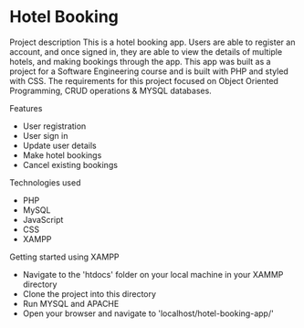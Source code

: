 # Hotel Booking

Project description
This is a hotel booking app. Users are able to register an account, and once signed in, they are able to view the details of multiple hotels, and making bookings through the app. This app was built as a project for a Software Engineering course and is built with PHP and styled with CSS. The requirements for this project focused on Object Oriented Programming, CRUD operations & MYSQL databases.

Features
- User registration
- User sign in
- Update user details
- Make hotel bookings
- Cancel existing bookings

Technologies used
- PHP
- MySQL
- JavaScript
- CSS
- XAMPP

Getting started using XAMPP
- Navigate to the 'htdocs' folder on your local machine in your XAMMP directory
- Clone the project into this directory
- Run MYSQL and APACHE
- Open your browser and navigate to 'localhost/hotel-booking-app/'
